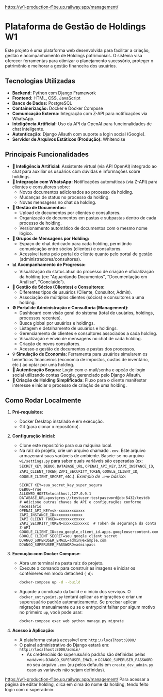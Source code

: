 https://w1-production-f1be.up.railway.app/management/
# Plataforma de Gestão de Holdings W1

Este projeto é uma plataforma web desenvolvida para facilitar a criação, gestão e acompanhamento de Holdings patrimoniais. O sistema visa oferecer ferramentas para otimizar o planejamento sucessório, proteger o patrimônio e melhorar a gestão financeira dos usuários.

## Tecnologias Utilizadas

* **Backend:** Python com Django Framework
* **Frontend:** HTML, CSS, JavaScript
* **Banco de Dados:** PostgreSQL
* **Containerização:** Docker e Docker Compose
* **Comunicação Externa:** Integração com Z-API para notificações via WhatsApp.
* **Inteligência Artificial:** Uso da API da OpenAI para funcionalidades de chat inteligente.
* **Autenticação:** Django Allauth com suporte a login social (Google).
* **Servidor de Arquivos Estáticos (Produção):** Whitenoise

## Principais Funcionalidades

* **🤖 Inteligência Artificial:** Assistente virtual (via API OpenAI) integrado ao chat para auxiliar os usuários com dúvidas e informações sobre holdings.
* **📱 Integração com WhatsApp:** Notificações automáticas (via Z-API) para clientes e consultores sobre:
    * Novos documentos adicionados ao processo da holding.
    * Mudanças de status no processo da holding.
    * Novas mensagens no chat da holding.
* **📂 Gestão de Documentos:**
    * Upload de documentos por clientes e consultores.
    * Organização de documentos em pastas e subpastas dentro de cada processo de holding.
    * Versionamento automático de documentos com o mesmo nome lógico.
* **💬 Grupos de Mensagens por Holding:**
    * Espaço de chat dedicado para cada holding, permitindo comunicação entre sócios (clientes) e consultores.
    * Acessível tanto pelo portal do cliente quanto pelo portal de gestão (administradores/consultores).
* **📊 Acompanhamento de Progresso:**
    * Visualização do status atual do processo de criação e oficialização da holding (ex: "Aguardando Documentos", "Documentação em Análise", "Concluído").
* **👥 Gestão de Sócios (Clientes) e Consultores:**
    * Diferentes tipos de usuários (Cliente, Consultor, Admin).
    * Associação de múltiplos clientes (sócios) e consultores a uma holding.
* **⚙️ Portal de Administração e Consultoria (Management):**
    * Dashboard com visão geral do sistema (total de usuários, holdings, processos recentes).
    * Busca global por usuários e holdings.
    * Listagem e detalhamento de usuários e holdings.
    * Gerenciamento de clientes e consultores associados a cada holding.
    * Visualização e envio de mensagens no chat de cada holding.
    * Criação de novos consultores.
    * Acesso e gestão de documentos e pastas dos processos.
* **💡 Simulação de Economia:** Ferramenta para usuários simularem os benefícios financeiros (economia de impostos, custos de inventário, etc.) ao optar por uma holding.
* **🔑 Autenticação Segura:** Login com e-mail/senha e opção de login social utilizando contas Google, gerenciado pelo Django Allauth.
* **📝 Criação de Holding Simplificada:** Fluxo para o cliente manifestar interesse e iniciar o processo de criação de uma holding.

## Como Rodar Localmente

1.  **Pré-requisitos:**
    * Docker Desktop instalado e em execução.
    * Git (para clonar o repositório).

2.  **Configuração Inicial:**
    * Clone este repositório para sua máquina local.
    * Na raiz do projeto, crie um arquivo chamado `.env`. Este arquivo armazenará suas variáveis de ambiente. Baseie-se no arquivo `w1/settings.py` para saber quais variáveis são esperadas (ex: `SECRET_KEY`, `DEBUG`, `DATABASE_URL`, `OPENAI_API_KEY`, `ZAPI_INSTANCE_ID`, `ZAPI_CLIENT_TOKEN`, `ZAPI_SECURITY_TOKEN`, `GOOGLE_CLIENT_ID`, `GOOGLE_CLIENT_SECRET`, etc.).
        *Exemplo de `.env` básico:*
        ```env
        SECRET_KEY=sua_secret_key_super_segura
        DEBUG=True
        ALLOWED_HOSTS=localhost,127.0.0.1
        DATABASE_URL=postgres://testuser:testpassword@db:5432/testdb
        # Adicione outras chaves de API e configurações conforme necessário
        OPENAI_API_KEY=sk-xxxxxxxxxxxx
        ZAPI_INSTANCE_ID=xxxxxxxxxxxx
        ZAPI_CLIENT_TOKEN=xxxxxxxxxxxx
        ZAPI_SECURITY_TOKEN=xxxxxxxxxxxx  # Token de segurança da conta Z-API
        GOOGLE_CLIENT_ID=seu_google_client_id.apps.googleusercontent.com
        GOOGLE_CLIENT_SECRET=seu_google_client_secret
        DJANGO_SUPERUSER_EMAIL=admin@example.com
        DJANGO_SUPERUSER_PASSWORD=adminpass
        ```

3.  **Execução com Docker Compose:**
    * Abra um terminal na pasta raiz do projeto.
    * Execute o comando para construir as imagens e iniciar os contêineres em modo detached (`-d`):
        ```bash
        docker-compose up -d --build
        ```
    * Aguarde a conclusão da build e o início dos serviços. O `docker_entrypoint.py` tentará aplicar as migrações e criar um superusuário padrão automaticamente. Se precisar aplicar migrações manualmente ou se o entrypoint falhar por algum motivo no primeiro `up`, você pode usar:
        ```bash
        docker-compose exec web python manage.py migrate
        ```

4.  **Acesso à Aplicação:**
    * A plataforma estará acessível em: `http://localhost:8000/`
    * O painel administrativo do Django estará em: `http://localhost:8000/admin/`
        * As credenciais do superusuário padrão são definidas pelas variáveis `DJANGO_SUPERUSER_EMAIL` e `DJANGO_SUPERUSER_PASSWORD` no seu arquivo `.env` (ou pelos defaults em `create_dev_admin.py` caso as variáveis não sejam definidas).

https://w1-production-f1be.up.railway.app/management/
Para acessar a página de editar holding, clica em cima do nome da holding, tendo feito login com o superadmin

